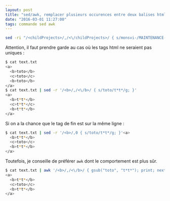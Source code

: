 ```yaml
---
layout: post
title: "sed/awk, remplacer plusieurs occurences entre deux balises html"
date: "2016-03-01 11:27:00"
tags: commande sed awk
---
```


```bash
sed -ri "/<childProjects>/,/<\/childProjects>/ { s/monsvi-/MAINTENANCE-$GOROCO-monsvi-/g; }" $config_file
```

Attention, il faut prendre garde au cas où les tags html ne seraient pas uniques :


```bash
$ cat text.txt
<a>
  <b>toto</b>
  <c>toto</c>
  <b>toto</b>
</a>
$ cat text.txt | sed -r '/<b>/,/<\/b>/ { s/toto/t*t*/g; }'
<a>
  <b>t*t*</b>
  <c>t*t*</c>
  <b>t*t*</b>
</a>
```

Si on a la chance que le tag de fin est sur la même ligne :


```bash
$ cat text.txt | sed -r '/<b>/,0 { s/toto/t*t*/g; }'<a>
  <b>t*t*</b>
  <c>toto</c>
  <b>t*t*</b>
</a>
```

Toutefois, je conseille de préférer `awk` dont le comportement est plus sûr.


```bash
$ cat text.txt | awk '/<b>/,/<\/b>/ { gsub("toto", "t*t*"); print; next } { print } '
<a>
  <b>t*t*</b>
  <c>toto</c>
  <b>t*t*</b>
</a>
```
